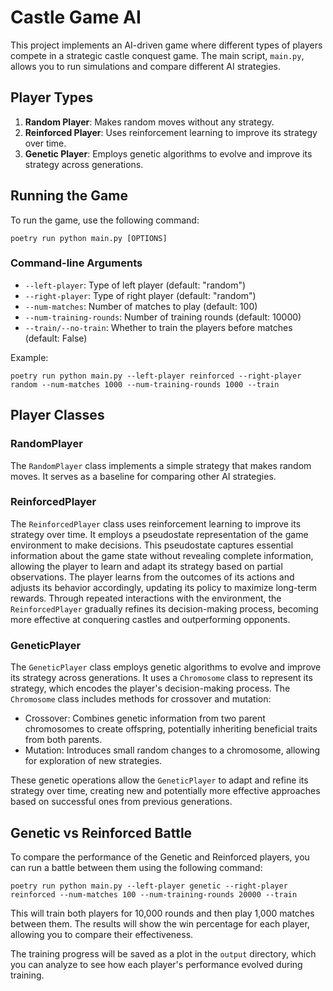 # Castle Game AI

This project implements an AI-driven game where different types of players compete in a strategic castle conquest game. The main script, `main.py`, allows you to run simulations and compare different AI strategies.

## Player Types

1. **Random Player**: Makes random moves without any strategy.
2. **Reinforced Player**: Uses reinforcement learning to improve its strategy over time.
3. **Genetic Player**: Employs genetic algorithms to evolve and improve its strategy across generations.

## Running the Game

To run the game, use the following command:

    poetry run python main.py [OPTIONS]

### Command-line Arguments

- `--left-player`: Type of left player (default: "random")
- `--right-player`: Type of right player (default: "random")
- `--num-matches`: Number of matches to play (default: 100)
- `--num-training-rounds`: Number of training rounds (default: 10000)
- `--train/--no-train`: Whether to train the players before matches (default: False)

Example:

    poetry run python main.py --left-player reinforced --right-player random --num-matches 1000 --num-training-rounds 1000 --train

## Player Classes

### RandomPlayer

The `RandomPlayer` class implements a simple strategy that makes random moves. It serves as a baseline for comparing other AI strategies.

### ReinforcedPlayer

The `ReinforcedPlayer` class uses reinforcement learning to improve its strategy over time. It employs a pseudostate representation of the game environment to make decisions. This pseudostate captures essential information about the game state without revealing complete information, allowing the player to learn and adapt its strategy based on partial observations. The player learns from the outcomes of its actions and adjusts its behavior accordingly, updating its policy to maximize long-term rewards. Through repeated interactions with the environment, the `ReinforcedPlayer` gradually refines its decision-making process, becoming more effective at conquering castles and outperforming opponents.

### GeneticPlayer

The `GeneticPlayer` class employs genetic algorithms to evolve and improve its strategy across generations. It uses a `Chromosome` class to represent its strategy, which encodes the player's decision-making process. The `Chromosome` class includes methods for crossover and mutation:

- Crossover: Combines genetic information from two parent chromosomes to create offspring, potentially inheriting beneficial traits from both parents.
- Mutation: Introduces small random changes to a chromosome, allowing for exploration of new strategies.

These genetic operations allow the `GeneticPlayer` to adapt and refine its strategy over time, creating new and potentially more effective approaches based on successful ones from previous generations.

## Genetic vs Reinforced Battle

To compare the performance of the Genetic and Reinforced players, you can run a battle between them using the following command:

    poetry run python main.py --left-player genetic --right-player reinforced --num-matches 100 --num-training-rounds 20000 --train

This will train both players for 10,000 rounds and then play 1,000 matches between them. The results will show the win percentage for each player, allowing you to compare their effectiveness.

The training progress will be saved as a plot in the `output` directory, which you can analyze to see how each player's performance evolved during training.
